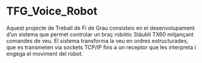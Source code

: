 # TFG_Voice_Robot
Aquest projecte de Treball de Fi de Grau consisteix en el desenvolupament d’un sistema que permet controlar un braç robòtic Stäubli TX60 mitjançant comandes de veu. El sistema transforma la veu en ordres estructurades, que es transmeten via sockets TCP/IP fins a un receptor que les interpreta i engega el moviment del robot.
